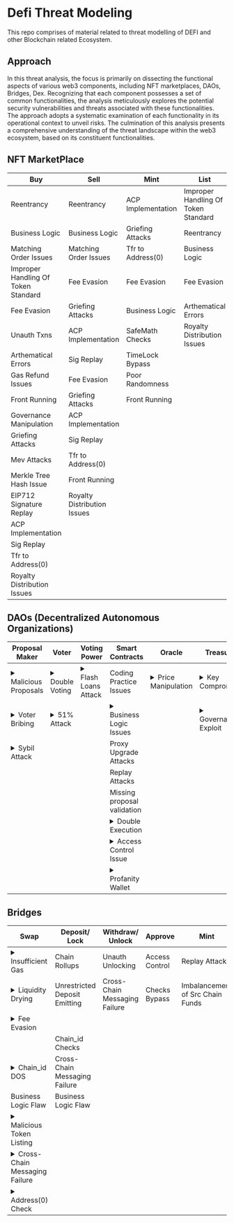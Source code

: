 # Defi Threat Modeling
This repo comprises of material related to threat modelling of DEFI and other Blockchain related Ecosystem.

## Approach 
In this threat analysis, the focus is primarily on dissecting the functional aspects of various web3 components, including NFT marketplaces, DAOs, Bridges, Dex. Recognizing that each component possesses a set of common functionalities, the analysis meticulously explores the potential security vulnerabilities and threats associated with these functionalities. The approach adopts a systematic examination of each functionality in its operational context to unveil risks. The culmination of this analysis presents a comprehensive understanding of the threat landscape within the web3 ecosystem, based on its constituent functionalities.




## NFT MarketPlace
| Buy                                 | Sell                        | Mint               | List                                | Unlist        |
| ----------------------------------- | --------------------------- | ------------------ | ----------------------------------- | ------------- |
| Reentrancy                          | Reentrancy                  | ACP Implementation | Improper Handling Of Token Standard | Front Running |
| Business Logic                      | Business Logic              | Griefing Attacks   | Reentrancy                          |               |
| Matching Order Issues               | Matching Order Issues       | Tfr to Address(0)  | Business Logic                      |               |
| Improper Handling Of Token Standard | Fee Evasion                 | Fee Evasion        | Fee Evasion                         |               |
| Fee Evasion                         | Griefing Attacks            | Business Logic     | Arthematical Errors                 |               |
| Unauth Txns                         | ACP Implementation          | SafeMath Checks    | Royalty Distribution Issues         |               |
| Arthematical Errors                 | Sig Replay                  | TimeLock Bypass    |                                     |               |
| Gas Refund Issues                   | Fee Evasion                 | Poor Randomness    |                                     |               |
| Front Running                       | Griefing Attacks            | Front Running      |                                     |               |
| Governance Manipulation             | ACP Implementation          |                    |                                     |               |
| Griefing Attacks                    | Sig Replay                  |                    |                                     |               |
| Mev Attacks                         | Tfr to Address(0)           |                    |                                     |               |
| Merkle Tree Hash Issue              | Front Running               |                    |                                     |               |
| EIP712 Signature Replay             | Royalty Distribution Issues |                    |                                     |               |
| ACP Implementation                  |                             |                    |                                     |               |
| Sig Replay                          |                             |                    |                                     |               |
| Tfr to Address(0)                   |                             |                    |                                     |               |
| Royalty Distribution Issues         |                             |                    |                                     ||

## DAOs (Decentralized Autonomous Organizations)
| Proposal Maker      | Voter          | Voting Power       | Smart Contracts             | Oracle             | Treasury          |
| ------------------- | -------------- | ------------------ | --------------------------- | ------------------ | ----------------- | 
| <details><summary>Malicious Proposals</summary>*DAOs beauty is that anyone can submit a proposal. Generally the verification of the proposal lies with the voters and the community. If a Malicious proposal is submiited and not examined and verfied correctly it can have a devastating effects. The classic example to Malicos Proposal Attack is of Tornado Cash in which attacker submitted a malious proposal and gained control over the DAO. Source:https://twitter.com/samczsun/status/1660012956632104960*</details> | <details><summary>Double Voting</summary>*Double Voting refers to the term where an attacker can double vote on a same proposal and affect the outcome of the proposal. This can arise due to the logic flaw in the code of voting code.It is recommended checking the following scenarios:<br><br>vote → transfer → vote again;<br>vote → delegate → vote again;<br>mangle a vote() arguments to add extra voting power;<br>check for reentrancy.*</details>  | <details><summary>Flash Loans Attack</summary>*A Flash Loan Attack is a type of exploit , where an attacker takes advantage of the flash loan feature to manipulate market/protocol conditions. In this type of attack, a malicious actor borrows a large amount of cryptocurrency through a flash loan, uses it to manipulate the market prices of assets, and then repays the loan within the same transaction block. In case of DAOs attacker can use flash loan to gain high amount of voting power and execute proposal in the same block.<br>Example:<br>https://bean.money/blog/beanstalk-governance-exploit<br>https://medium.com/@nvy_0x/the-beanstalk-bean-exploit-b038f4d324ea*</details> | Coding Practice Issues                 | <details><summary>Price Manipulation</summary>*Oracle Price Manipulation refers to an attack where a malicious actor manipulates the data provided by an oracle to exploit a smart contract or DAO. Many DeFi applications and DAOs rely on this data for critical functions, manipulating an oracle can have severe consequences, including the wrongful distribution of funds or the misrepresentation of asset values.<br>An attacker can manipulate oracle to gain tokens at a low price and get high voting power. An attacker can leverage this to vote on proposal in the DAO*</details> | <details><summary>Key Compromise</summary>*A Private Keys Compromise attack in the context of DAOs occurs when an unauthorized entity gains access to the private keys of participants, especially those who hold significant amounts of governance tokens or who have elevated permissions within the DAO. Private keys are crucial for signing transactions and controlling assets on a blockchain. When private keys are compromised, the attacker essentially gains full control over the associated wallet and can manipulate the DAO by making unauthorized transactions, voting on proposals, or even siphoning funds from the DAO.Keys compromise is considered as END GAME!*</details>    | 
| <details><summary>Voter Bribing</summary>*Voter Bribing in DAOs refers to a malicious practice where an entity offers incentives, to members of a Decentralized Autonomous Organization (DAO) in exchange for their voting power or specific voting actions. The intent behind this is usually to manipulate the decision-making process of the DAO to achieve outcomes favorable to the attacker, which may not necessarily be in the best interests of the DAO or its broader community. The likelyhood of this attack depends upon the value to be extracted from the sucessfull exploitation. It should be +ve after the incentives offered to the voters.*</details>       | <details><summary>51% Attack</summary>*In terms of DAO 51% Attack refers to the term in which an attacker gains more the 2/3 of the voting power and affects the outcome of the proposal. An attacker pocessing 51% of the voting power can unilateraly pass the proposal. Flash Loan attacks can be considered a type of 51% Attack.<br>Aragon DAO faced the similar attack but averted it https://blog.aragon.org/aragon-repurposes-dao-to-ensure-treasury-serves-its-mission/*</details>     |                    | <details><summary>Business Logic Issues</summary>*Business Logic Issues in the context of DAOs refer to vulnerabilities that arise due to flaws in the underlying smart contracts' code or design. Unlike other attacks that exploit the blockchain network, this type of attack takes advantage of unintended consequences of how the smart contract is programmed. It can lead to unauthorized actions, such as the manipulation of votes, fund theft, or unintended distribution of tokens.<br>Example:<br>Yam Finance suffered an issue in it rebase() method due to which after every rebase() $500k worth of yCRV will be added to the YAM treasury. If rebase happens as per the issue ,no further governance actions will possible as so many YAM will be held in the reserve that it will be impossible for any proposals.<br>https://medium.com/yam-finance/save-yam-245598d81cec*</details>       |                    | <details><summary>Governance Exploit</summary>*A Governance Takeover attack in the context of DAOs occurs when an entity gains control over a significant portion of the governance tokens, allowing them to unilaterally dictate the decisions and proposals within the DAO. By obtaining a majority or a critical mass of governance tokens, the attacker essentially takes over the governance process, and can then make decisions that benefit themselves at the expense of other participants, such as diverting funds, changing protocols, or making other malicious alterations to the DAO’s operations. Governance Takeover can also be carried out by passing of a malicious proposal proposed by attacker.<br>Example:<br>Takeover of Tornado Cash is a classic example.<br>https://decrypt.co/140932/tornado-cash-governance-attacker-offers-dao-new-lifeline-expensive-lesson*</details> |
| <details><summary>Sybil Attack</summary>*A Sybil Attack in the context of DAOs is when an attacker creates multiple fake identities, or controls a large number of accounts, in order to exert disproportionate influence over the decision-making process. By flooding the network with these identities, the attacker seeks to manipulate voting or consensus mechanisms in the DAO to their advantage, often at the expense of other participants and the overall health of the system.<br>Example of Sybil Attack can be SteemIt vs Justin Sun , where Sun gained control of the steemit network.Justin Sun, the founder of TRON, acquired Steemit Inc., which was one of the major organizations in the Steem ecosystem. With this acquisition, he also obtained a large quantity of pre-mined STEEM tokens, known as the "Steemit stake," which were originally meant for development and not to be used for governance.<br>Sun used these tokens in conjunction with major exchanges (Binance, Huobi, and Poloniex) to vote in new witnesses, effectively taking over the governance of the Steem blockchain. Many in the community viewed this as a hostile takeover, as it centralized control over a network that was intended to be decentralized.<br>In response, a large portion of the community decided to execute a hard fork to create a new blockchain, Hive, which was essentially a copy of the Steem blockchain but without the Steemit stake. This allowed them to continue with a more decentralized governance model.*</details>        |  |                    | Proxy Upgrade Attacks             |                    |                   | 
|                     |                |                    | Replay Attacks              |                    |                   | 
|                     |                |                    | Missing proposal validation |                    |                   | 
|                     |                |                    | <details><summary>Double Execution</summary>*In terms of DAO , Double Execution refers to a Smart Contract issue in which an attacker can execute a reentrancy in the execute/vote method of the DAO in the same Block.<br>A theoretical example can be a DAO with voting functionality and in the voting() or execution() there exist a reentrancy and an attacker can abuse it to cause double voting which will eventually affect the output of the proposal.*</details>            |                    |                   |
|                     |                |                    | <details><summary>Access Control Issue</summary>*Access control issues refer to a type of security vulnerability that occurs when inadequate controls or restrictions exist on who can access and modify certain resources or data within a system. In terms of DAO an attacker can leverage a misconfigured access control to execute higer leverage methods which can have implication depending upon the methods.<br>Example:<b1>DaoMaker was exploited for ~$4m. They left the `init` function unprotected. The attacker re-initialized the contract with malicious data and then called `emergencyExit` to get away with the funds.<br>https://twitter.com/Mudit__Gupta/status/1434059922774237185*</details>|||
|                     |                |                    | <details><summary>Profanity Wallet</summary>*A vulnerability in Profanity Wallets were identified by 1inch via which it was possible to crack the Private keys of Wallets generated via Profanity Generator.<br>Example:<br>Two projects were hacked via profanity issue<br>FriesDao:https://twitter.com/friesdao/status/1585712229067915264<br>Wintermute: https://twitter.com/EvgenyGaevoy/status/1572329148411936770<br>Although Wintermute is not a DAO but the threat is applicable across all type of Blockchain Apps deployed using profanity wallets*</details>|||


## Bridges
| **Swap**                          | **Deposit/ Lock**                 | Withdraw/ Unlock              | Approve        | Mint                             | Burn                  | Verify_Func        | Pause          | Unpause        |
| ----------------------------- | ----------------------------- | ----------------------------- | -------------- | -------------------------------- | --------------------- | ------------------ | -------------- | -------------- |
| <details><summary>Insufficient Gas<summary>              | Chain Rollups                 | Unauth Unlocking              | Access Control | Replay Attacks                   |                       | Sig Replay Attacks | Access Control | Access Control |
| <details><summary>Liquidity Drying</summary>*In liquidity Bridges, Liquidity Drying means that not enough liquidity is available on the destination chain. Hence, if a user attempts to swap a large amount, the swap will not be possible.*</details>             | Unrestricted Deposit Emitting | Cross-Chain Messaging Failure | Checks Bypass  | Imbalancement of Src Chain Funds |                       | 51% Attack         |                |                |
| <details><summary>Fee Evasion</summary>*On a swap, a protocol/bridge fee is deducted from the transaction. Due to logical bugs, fee evasion issues can occur.*</details>
|                  | Chain_id Checks               |                               |                |                                  |                       | Collision attacks  |                |                |
| <details><summary>Chain_id DOS</summary>*If chain IDs are not whitelisted in a smart contract, it may be vulnerable to various types of attacks or errors. A whitelist is a list of approved or allowed values used to specify which chain IDs are allowed to interact with the contract. This could potentially lead to a variety of problems, such as:<br>•Loss of tokens: If the contract attempts to transfer tokens to an unauthorized chain ID, the tokens may be lost or stolen, and the user will not be able to recover them.<br>•Invalid state: If the contract attempts to transfer tokens to an unauthorized chain ID, the contract's internal state may become inconsistent or invalid. For example, if the contract maintains a record of all token transfers, it may record an invalid transfer to an unauthorized chain ID, which could cause the contract to malfunction or become unresponsive.<br>•Denial of service: If an attacker can call the transfer function with an unauthorized chain ID, they may be able to prevent legitimate users from transferring tokens to certain chain IDs. This could potentially cause a denial of service, as users would not be able to transfer tokens to the affected chain IDs.<br>Overall, a smart contract that does not have a whitelist of allowed chain IDs may be vulnerable to various types of attacks or errors. It is important to include a whitelist of allowed chain IDs to ensure that the contract operates correctly and securely.</details>                  | Cross-Chain Messaging Failure |                               |                |                                  |                       | Chain Identifications             |                |
| Business Logic Flaw           | Business Logic Flaw           |                               |                |                                  |                       |                    |                |                |
| <details><summary>Malicious Token Listing</summary>*If a bridge allows users to add assets for swapping on multiple chains, a malicious user can add a malicious pair of tokens and trick users into swapping the amount. The attack vector is the same as adding a malicious token pair on Uniswap.*</details>       |                               |                               |                |                                  |                       |                    |                |                |
| <details><summary>Cross-Chain Messaging Failure</summary>*Cross-Chain Messaging Failure refers to issues in which an event emitted on Chain A is not properly relayed to Chain B, resulting in the failure of the intended feature, e.g., swap or deposit.<br>Example:<br>Spearbit found an issue in the ConnextNxtp Audit, where Connext was using Multichain v6 for cross-chain messaging. Gas fees need to be paid by either the source or destination chain when the anyCall() method of Multichain is called. However, the anyCall() method was being called without considering the fees, resulting in failure every time.*</details> |                               |                               |                |                                  |                       |                    |                |
| <details><summary>Address(0) Check</summary>*In blockchain, anything sent to 0x00 is considered burnt and lost. Checking for address(0) is necessary to prevent the loss of funds and the supply of the token.*</details>             |                               |                               |                |                                  |                       |                    |                |